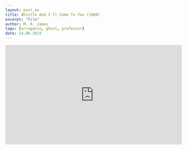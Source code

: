 ```yaml
---
layout: post_ex
title: Whistle And I'll Come To You (1968)
excerpt: "Film"
author: M. R. James
tags: [arrogance, ghost, professor]
date: 14.08.2019
---
```


<iframe width="560" height="315" src="https://www.youtube.com/embed/mYjtxHHjZ00" frameborder="0" allow="autoplay; encrypted-media" allowfullscreen></iframe>
